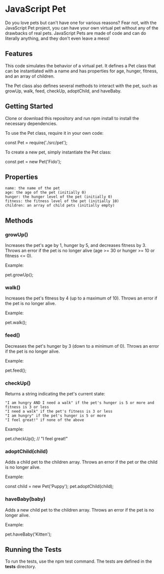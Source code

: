 <h1>JavaScript Pet</h1>

Do you love pets but can't have one for various reasons? Fear not, with the JavaScript Pet project, you can have your own virtual pet without any of the drawbacks of real pets. JavaScript Pets are made of code and can do literally anything, and they don't even leave a mess!


<h2>Features</h2>

This code simulates the behavior of a virtual pet. It defines a Pet class that can be instantiated with a name and has properties for age, hunger, fitness, and an array of children.

The Pet class also defines several methods to interact with the pet, such as growUp, walk, feed, checkUp, adoptChild, and haveBaby.


<h2>Getting Started</h2>

Clone or download this repository and run npm install to install the necessary dependencies.

To use the Pet class, require it in your own code:

const Pet = require('./src/pet');

To create a new pet, simply instantiate the Pet class:

const pet = new Pet('Fido');


<h2>Properties</h2>

    name: the name of the pet
    age: the age of the pet (initially 0)
    hunger: the hunger level of the pet (initially 0)
    fitness: the fitness level of the pet (initially 10)
    children: an array of child pets (initially empty)


<h2>Methods</h2>

<h3>growUp()</h3>

Increases the pet's age by 1, hunger by 5, and decreases fitness by 3. Throws an error if the pet is no longer alive (age >= 30 or hunger >= 10 or fitness <= 0).

Example:

pet.growUp();


<h3>walk()</h3>

Increases the pet's fitness by 4 (up to a maximum of 10). Throws an error if the pet is no longer alive.

Example:

pet.walk();


<h3>feed()</h3>

Decreases the pet's hunger by 3 (down to a minimum of 0). Throws an error if the pet is no longer alive.

Example:

pet.feed();


<h3>checkUp()</h3>

Returns a string indicating the pet's current state:

    "I am hungry AND I need a walk" if the pet's hunger is 5 or more and fitness is 3 or less
    "I need a walk" if the pet's fitness is 3 or less
    "I am hungry" if the pet's hunger is 5 or more
    "I feel great!" if none of the above

Example:

pet.checkUp(); // "I feel great!"


<h3>adoptChild(child)</h3>

Adds a child pet to the children array. Throws an error if the pet or the child is no longer alive.

Example:

const child = new Pet('Puppy');
pet.adoptChild(child);


<h3>haveBaby(baby)</h3>

Adds a new child pet to the children array. Throws an error if the pet is no longer alive.

Example:

pet.haveBaby('Kitten');


<h2>Running the Tests</h2>

To run the tests, use the npm test command. The tests are defined in the __tests__ directory.
